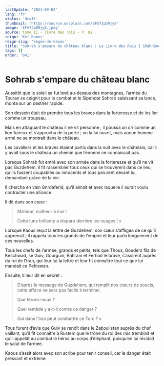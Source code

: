 ```yaml
---
lastUpdate: '2021-09-04'
lang: 'fr'
status: 'draft'
thumbnail: 'https://source.unsplash.com/EFm7JpD9jy8'
image: 'EFm7JpD9jy8.jpeg'
source: tome II - livre des rois - P. 82
reign: 'Keï Kaous'
reign-slug: 'regne-de-kaous'
title: "Sohrab s'empare du château blanc | Le Livre des Rois | Shâhnâmeh"
tags: []
order: '041'
---
```


<!-- LTeX: language=fr -->

# Sohrab s'empare du château blanc

Aussitôt que le soleil se fut levé au-dessus des montagnes, l’armée du Touran se ceignit pour le combat et le Sipehdar Sohrab saisissant sa lance, monta sur un destrier rapide.

Son dessein était de prendre tous les braves dans la forteresse et de les lier comme un troupeau.

Mais en attaquant le château il ne vit personne ; il poussa un cri comme un lion furieux et s’approcha de la porte ; on la lui ouvrit, mais aucun homme armé ne se montrait dans le château.

Les cavaliers et les braves étaient partis dans la nuit avec le châtelain, car il y avait sous le château un chemin que l’ennemi ne connaissait pas.

Lorsque Sohrab fut entré avec son armée dans la forteresse et qu’il ne vit pas Guzdehem, il fit rassembler tous ceux qui se trouvèrent dans ce lieu, qu’ils fussent coupables ou innocents et tous parurent devant lui, demandant grâce de la vie.

Il chercha en vain Gnrdaferid, qu’il aimait et avec laquelle il aurait voulu contracter une alliance.

Il dit dans son cœur :

> Malheur, malheur à moi !
>
> Cette lune brillante a disparu derrière les nuages ! »

Lorsque Kaous reçut la lettre de Guzdehem, son cœur s’affligea de ce qu’il apprenait ; il rappela tous les grands de l’empire et leur parla longuement de ces nouvelles.

Tous les chefs de l’armée, grands et petits, tels que Thous, Gouderz fils de Keschwad, se Guiv, Gourguin, Bahram et Ferhad le brave, s’assirent auprès du roi de l’Iran, qui leur lut la lettre et leur fit connaître tout ce que lui mandait ce Pehlewan.

Ensuite, il leur dit en secret :

> D’après le message de Guzdehem, qui remplit nos cœurs de soucis, cette affaire ne sera pas facile à terminer.
>
> Que ferons-nous ?
>
> Quel remède y a-t-il contre ce danger ?
>
> Qui dans l’Iran peut combattre ce Turc ? »

Tous furent d’avis que Guiv se rendît dans le Zaboulistan auprès du chef vaillant, qu’il fit connaître à Rustem que le trône du roi des rois tremblait et qu’il appelât au combat le héros au corps d’éléphant, puisqu’en lui résidait le salut de l’armée.

Kaous s’assit alors avec son scribe pour tenir conseil, car le danger était pressant et extrême.
